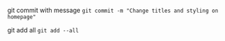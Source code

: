 [tags]: <> (git, commit)
git commit with message
``
git commit -m "Change titles and styling on homepage"
``

[tags-end]: <>

[tags]: <> (git, commit)
git add all
``
git add --all
``

[tags-end]: <>
